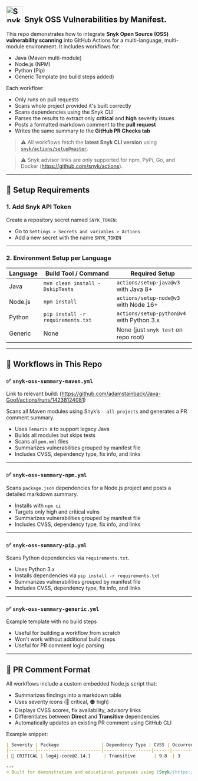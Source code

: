 ## <img src="https://cdn.brandfetch.io/id8lDQ6AMj/idG0kOimA5.svg?c=1dxbfHSJFAPEGdCLU4o5B" alt="Snyk" height="44" /> Snyk OSS Vulnerabilities by Manifest.

This repo demonstrates how to integrate **Snyk Open Source (OSS) vulnerability scanning** into GitHub Actions for a multi-language, multi-module environment. It includes workflows for:

- Java (Maven multi-module)
- Node.js (NPM)
- Python (Pip)
- Generic Template (no build steps added)

Each workflow:
- Only runs on pull requests
- Scans whole project provided it's built correctly
- Scans dependencies using the Snyk CLI
- Parses the results to extract only **critical** and **high** severity issues
- Posts a formatted markdown comment to the **pull request**
- Writes the same summary to the **GitHub PR Checks tab**

> ⚠️ All workflows fetch the **latest Snyk CLI version** using [`snyk/actions/setup@master`](https://github.com/snyk/actions).

> ⚠️ Snyk advisor links are only supported for npm, PyPi, Go, and Docker (https://github.com/snyk/actions).

---

## 🔧 Setup Requirements

### 1. Add Snyk API Token
Create a repository secret named `SNYK_TOKEN`:
- Go to `Settings > Secrets and variables > Actions`
- Add a new secret with the name `SNYK_TOKEN`

---

### 2. Environment Setup per Language

| Language | Build Tool / Command                    | Required Setup                        |
|----------|------------------------------------------|----------------------------------------|
| Java     | `mvn clean install -DskipTests`          | `actions/setup-java@v3` with Java 8+  |
| Node.js  | `npm install`                            | `actions/setup-node@v3` with Node 16+ |
| Python   | `pip install -r requirements.txt`        | `actions/setup-python@v4` with Python 3.x |
| Generic  | None                                     | None (just `snyk test` on repo root)  |

---

## 📂 Workflows in This Repo

### ✅ `snyk-oss-summary-maven.yml`
Link to relevant build: (https://github.com/adamstainback/Java-Goof/actions/runs/14238124081)

Scans all Maven modules using Snyk’s `--all-projects` and generates a PR comment summary.

- Uses `Temurin 8` to support legacy Java
- Builds all modules but skips tests
- Scans all `pom.xml` files
- Summarizes vulnerabilities grouped by manifest file
- Includes CVSS, dependency type, fix info, and links

---

### ✅ `snyk-oss-summary-npm.yml`
Scans `package.json` dependencies for a Node.js project and posts a detailed markdown summary.

- Installs with `npm ci`
- Targets only high and critical vulns
- Summarizes vulnerabilities grouped by manifest file
- Includes CVSS, dependency type, fix info, and links

---

### ✅ `snyk-oss-summary-pip.yml`
Scans Python dependencies via `requirements.txt`.

- Uses Python 3.x
- Installs dependencies via `pip install -r requirements.txt`
- Summarizes vulnerabilities grouped by manifest file
- Includes CVSS, dependency type, fix info, and links

---

### ✅ `snyk-oss-summary-generic.yml`
Example template with no build steps

- Useful for building a workflow from scratch
- Won't work without additional build steps
- Useful for PR comment logic parsing

---

## 💬 PR Comment Format

All workflows include a custom embedded Node.js script that:

- Summarizes findings into a markdown table
- Uses severity icons (🔴 critical, 🟠 high)
- Displays CVSS scores, fix availability, advisory links
- Differentiates between **Direct** and **Transitive** dependencies
- Automatically updates an existing PR comment using GitHub CLI

Example snippet:

```markdown
| Severity | Package                | Dependency Type | CVSS | Occurrences | Title                              | Fix Available | Advisor |
|----------|------------------------|------------------|------|-------------|------------------------------------|---------------|---------|
| 🔴 CRITICAL | log4j-core@2.14.1     | Transitive       | 9.8  | 3           | [RCE in log4j](https://snyk.io/...) | 2.17.1        | [View](https://security.snyk.io/...) |

---
> Built for demonstration and educational purposes using [Snyk](https://snyk.io).

